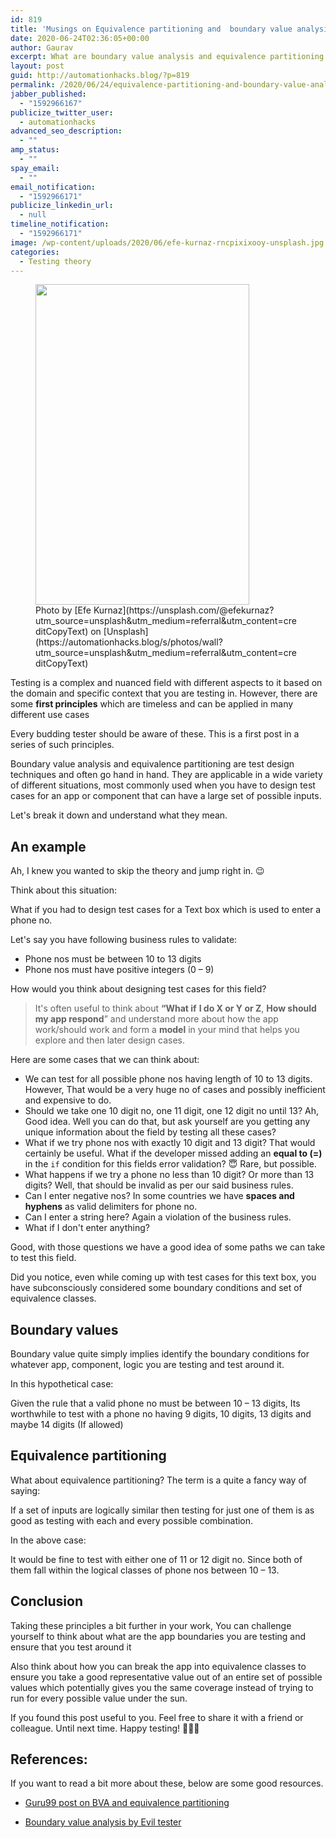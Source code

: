 ```yaml
---
id: 819
title: 'Musings on Equivalence partitioning and  boundary value analysis'
date: 2020-06-24T02:36:05+00:00
author: Gaurav
excerpt: What are boundary value analysis and equivalence partitioning testing techniques? In this post we would understand these with an example.
layout: post
guid: http://automationhacks.blog/?p=819
permalink: /2020/06/24/equivalence-partitioning-and-boundary-value-analysis/
jabber_published:
  - "1592966167"
publicize_twitter_user:
  - automationhacks
advanced_seo_description:
  - ""
amp_status:
  - ""
spay_email:
  - ""
email_notification:
  - "1592966171"
publicize_linkedin_url:
  - null
timeline_notification:
  - "1592966171"
image: /wp-content/uploads/2020/06/efe-kurnaz-rncpixixooy-unsplash.jpg
categories:
  - Testing theory
---
```

<figure class="wp-block-image size-large is-resized is-style-rounded"><img loading="lazy" src="https://i1.wp.com/automationhacks.blog/wp-content/uploads/2020/06/efe-kurnaz-rncpixixooy-unsplash.jpg?resize=342%2C513&#038;ssl=1" alt="" class="wp-image-826" width="342" height="513" data-recalc-dims="1" /><figcaption>Photo by [Efe Kurnaz](https://unsplash.com/@efekurnaz?utm_source=unsplash&utm_medium=referral&utm_content=creditCopyText) on [Unsplash](https://automationhacks.blog/s/photos/wall?utm_source=unsplash&utm_medium=referral&utm_content=creditCopyText)</figcaption></figure> 

Testing is a complex and nuanced field with different aspects to it based on the domain and specific context that you are testing in. However, there are some **first principles** which are timeless and can be applied in many different use cases

Every budding tester should be aware of these. This is a first post in a series of such principles.

Boundary value analysis and equivalence partitioning are test design techniques and often go hand in hand. They are applicable in a wide variety of different situations, most commonly used when you have to design test cases for an app or component that can have a large set of possible inputs.

Let's break it down and understand what they mean.

## An example

Ah, I knew you wanted to skip the theory and jump right in. 😉

Think about this situation:

What if you had to design test cases for a Text box which is used to enter a phone no.

Let's say you have following business rules to validate:

  * Phone nos must be between 10 to 13 digits
  * Phone nos must have positive integers (0 &#8211; 9)

How would you think about designing test cases for this field?

<blockquote class="wp-block-quote">
  <p>
    It's often useful to think about <strong>&#8220;What if</strong> <strong>I do X or Y or Z</strong>, <strong>How should my app respond</strong>&#8221; and understand more about how the app work/should work and form a <strong>model</strong> in your mind that helps you explore and then later design cases.
  </p>
</blockquote>

Here are some cases that we can think about:

  * We can test for all possible phone nos having length of 10 to 13 digits. However, That would be a very huge no of cases and possibly inefficient and expensive to do.
  * Should we take one 10 digit no, one 11 digit, one 12 digit no until 13? Ah, Good idea. Well you can do that, but ask yourself are you getting any unique information about the field by testing all these cases?
  * What if we try phone nos with exactly 10 digit and 13 digit? That would certainly be useful. What if the developer missed adding an **equal to (=)** in the `if` condition for this fields error validation? 😇 Rare, but possible.
  * What happens if we try a phone no less than 10 digit? Or more than 13 digits? Well, that should be invalid as per our said business rules. 
  * Can I enter negative nos? In some countries we have **spaces and hyphens** as valid delimiters for phone no.
  * Can I enter a string here? Again a violation of the business rules. 
  * What if I don't enter anything? 

Good, with those questions we have a good idea of some paths we can take to test this field. 

Did you notice, even while coming up with test cases for this text box, you have subconsciously considered some boundary conditions and set of equivalence classes.

## Boundary values

Boundary value quite simply implies identify the boundary conditions for whatever app, component, logic you are testing and test around it. 

In this hypothetical case: 

Given the rule that a valid phone no must be between 10 &#8211; 13 digits, Its worthwhile to test with a phone no having 9 digits, 10 digits, 13 digits and maybe 14 digits (If allowed)

## Equivalence partitioning

What about equivalence partitioning? The term is a quite a fancy way of saying: 

If a set of inputs are logically similar then testing for just one of them is as good as testing with each and every possible combination.

In the above case: 

It would be fine to test with either one of 11 or 12 digit no. Since both of them fall within the logical classes of phone nos between 10 &#8211; 13.

## Conclusion

Taking these principles a bit further in your work, You can challenge yourself to think about what are the app boundaries you are testing and ensure that you test around it

Also think about how you can break the app into equivalence classes to ensure you take a good representative value out of an entire set of possible values which potentially gives you the same coverage instead of trying to run for every possible value under the sun.

If you found this post useful to you. Feel free to share it with a friend or colleague. Until next time. Happy testing! 👨🏻‍💻

## References:

If you want to read a bit more about these, below are some good resources.

  * [Guru99 post on BVA and equivalence partitioning](https://www.guru99.com/equivalence-partitioning-boundary-value-analysis.html)

  * [Boundary value analysis by Evil tester](https://www.youtube.com/watch?v=H6IRY98Gu44)